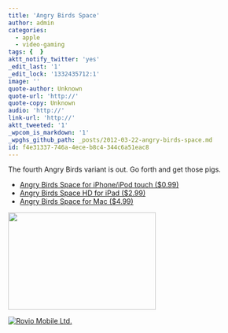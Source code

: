 ```yaml
---
title: 'Angry Birds Space'
author: admin
categories:
  - apple
  - video-gaming
tags: {  }
aktt_notify_twitter: 'yes'
_edit_last: '1'
_edit_lock: '1332435712:1'
image: ''
quote-author: Unknown
quote-url: 'http://'
quote-copy: Unknown
audio: 'http://'
link-url: 'http://'
aktt_tweeted: '1'
_wpcom_is_markdown: '1'
_wpghs_github_path: _posts/2012-03-22-angry-birds-space.md
id: f4e31337-746a-4ece-b8c4-344c6a51eac8
---
```

<p>The fourth Angry Birds variant is out. Go forth and get those pigs.</p>
<ul>
<li><a href="http://click.linksynergy.com/fs-bin/stat?id=6PFrOqNV4B8&offerid=146261&type=3&subid=0&tmpid=1826&RD_PARM1=http%253A%252F%252Fitunes.apple.com%252Fca%252Fapp%252Fangry-birds-space%252Fid499511971%253Fmt%253D8%2526uo%253D4%2526partnerId%253D30" target="itunes_store">Angry Birds Space for iPhone/iPod touch ($0.99)</a></li>
<li><a href="http://click.linksynergy.com/fs-bin/stat?id=6PFrOqNV4B8&offerid=146261&type=3&subid=0&tmpid=1826&RD_PARM1=http%253A%252F%252Fitunes.apple.com%252Fca%252Fapp%252Fangry-birds-space-hd%252Fid501968250%253Fmt%253D8%2526uo%253D4%2526partnerId%253D30" target="itunes_store">Angry Birds Space HD for iPad ($2.99)</a></li>
<li><a href="http://click.linksynergy.com/fs-bin/stat?id=6PFrOqNV4B8&offerid=146261&type=3&subid=0&tmpid=1826&RD_PARM1=http%253A%252F%252Fitunes.apple.com%252Fca%252Fapp%252Fangry-birds-space%252Fid509193195%253Fmt%253D12%2526uo%253D4%2526partnerId%253D30" target="itunes_store">Angry Birds Space for Mac ($4.99)</a></li>
</ul>
<p><img src="https://chrisenns.com/wp-content/uploads/2012/03/Angry-Birds-Space-300x198.jpg" alt="" title="Angry Birds Space" width="300" height="198" class="aligncenter size-medium wp-image-20214" /></p>
<p><a href="http://click.linksynergy.com/fs-bin/stat?id=6PFrOqNV4B8&offerid=146261&type=3&subid=0&tmpid=1826&RD_PARM1=http%253A%252F%252Fitunes.apple.com%252Fca%252Fartist%252Frovio-mobile-ltd.%252Fid298910979%253Fuo%253D4%2526partnerId%253D30" target="itunes_store"><img src="http://r.mzstatic.com/images/web/linkmaker/badge_itunes-lrg.gif" alt="Rovio Mobile Ltd." style="border: 0;"/></a></p>
